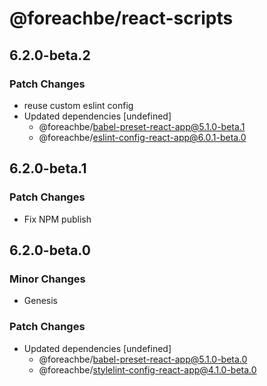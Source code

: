 # @foreachbe/react-scripts

## 6.2.0-beta.2

### Patch Changes

- reuse custom eslint config
- Updated dependencies [undefined]
  - @foreachbe/babel-preset-react-app@5.1.0-beta.1
  - @foreachbe/eslint-config-react-app@6.0.1-beta.0

## 6.2.0-beta.1

### Patch Changes

- Fix NPM publish

## 6.2.0-beta.0

### Minor Changes

- Genesis

### Patch Changes

- Updated dependencies [undefined]
  - @foreachbe/babel-preset-react-app@5.1.0-beta.0
  - @foreachbe/stylelint-config-react-app@4.1.0-beta.0
